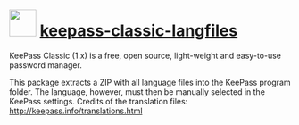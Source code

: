 ﻿# <img src="https://cdn.rawgit.com/chocolatey/chocolatey-coreteampackages/edba4a5849ff756e767cba86641bea97ff5721fe/icons/keepass.svg" width="48" height="48"/> [keepass-classic-langfiles](https://chocolatey.org/packages/keepass-classic-langfiles)


KeePass Classic (1.x) is a free, open source, light-weight and easy-to-use password manager.

This package extracts a ZIP with all language files into the KeePass program folder. The language, however, must then be manually selected in the KeePass settings. Credits of the translation files: http://keepass.info/translations.html

